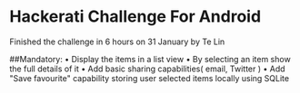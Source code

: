# Hackerati Challenge For Android

Finished the challenge in 6 hours on 31 January by Te Lin

##Mandatory: 
• Display the items in a list view
• By selecting an item show the full details of it
• Add basic sharing capabilities( email, Twitter )
• Add "Save favourite" capability storing user selected items locally using SQLite
